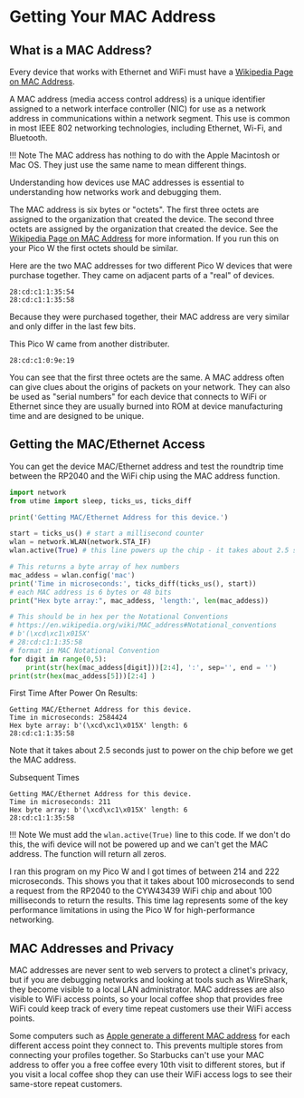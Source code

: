# Getting Your MAC Address

## What is a MAC Address?
Every device that works with Ethernet and WiFi must have a [Wikipedia Page on MAC Address](https://en.wikipedia.org/wiki/MAC_address).

A MAC address (media access control address) is a unique identifier assigned to a network interface controller (NIC) for use as a network address in communications within a network segment. This use is common in most IEEE 802 networking technologies, including Ethernet, Wi-Fi, and Bluetooth.

!!! Note
    The MAC address has nothing to do with the Apple Macintosh or Mac OS.  They just use the same name to mean different things.

Understanding how devices use MAC addresses is essential to understanding how networks work and debugging them.

The MAC address is six bytes or "octets".  The first three octets are assigned to the organization that created the device.  The second three octets are assigned by the organization that created the device.  See the [Wikipedia Page on MAC Address](https://en.wikipedia.org/wiki/MAC_address) for more information.  If you run this on your Pico W the first octets should be similar.

Here are the two MAC addresses for two different Pico W devices that were purchase together.  They came on adjacent parts of a "real" of devices.

```
28:cd:c1:1:35:54
28:cd:c1:1:35:58
```


Because they were purchased together, their MAC address are very similar and only differ in the last few bits. 

This Pico W came from another distributer.

```
28:cd:c1:0:9e:19
```

You can see that the first three octets are the same.  A MAC address often can give clues about the origins of packets on your network.  They can also be used as "serial numbers" for each device that connects to WiFi or Ethernet since they are usually burned into ROM at device manufacturing time and are designed to be unique.

## Getting the MAC/Ethernet Access

You can get the device MAC/Ethernet address and test the roundtrip time between the RP2040 and the WiFi chip using the MAC address function.

```python
import network
from utime import sleep, ticks_us, ticks_diff

print('Getting MAC/Ethernet Address for this device.')

start = ticks_us() # start a millisecond counter
wlan = network.WLAN(network.STA_IF)
wlan.active(True) # this line powers up the chip - it takes about 2.5 seconds

# This returns a byte array of hex numbers
mac_addess = wlan.config('mac')
print('Time in microseconds:', ticks_diff(ticks_us(), start))
# each MAC address is 6 bytes or 48 bits
print("Hex byte array:", mac_addess, 'length:', len(mac_addess))

# This should be in hex per the Notational Conventions
# https://en.wikipedia.org/wiki/MAC_address#Notational_conventions
# b'(\xcd\xc1\x015X'
# 28:cd:c1:1:35:58
# format in MAC Notational Convention
for digit in range(0,5):
    print(str(hex(mac_addess[digit]))[2:4], ':', sep='', end = '')
print(str(hex(mac_addess[5]))[2:4] )
```

First Time After Power On Results:
```
Getting MAC/Ethernet Address for this device.
Time in microseconds: 2584424
Hex byte array: b'(\xcd\xc1\x015X' length: 6
28:cd:c1:1:35:58
```

Note that it takes about 2.5 seconds just to power on the chip before we get the MAC address.

Subsequent Times
```
Getting MAC/Ethernet Address for this device.
Time in microseconds: 211
Hex byte array: b'(\xcd\xc1\x015X' length: 6
28:cd:c1:1:35:58
```

!!! Note
    We must add the ```wlan.active(True)``` line to this code.  If we don't do this, the wifi device will not be powered up and we can't get the MAC address.  The function will return all zeros.


I ran this program on my Pico W and I got times of between 214 and 222 microseconds.  This shows you that it takes about 100 microseconds to send a request from the RP2040 to the CYW43439 WiFi chip and about 100 milliseconds to return the results.  This time lag represents some of the key performance limitations in using the Pico W for high-performance networking.

## MAC Addresses and Privacy

MAC addresses are never sent to web servers to protect a clinet's privacy, but if you are debugging networks and looking at tools such as WireShark, they become visible to a local LAN administrator.  MAC addresses are also visible to WiFi access points, so your local coffee shop that provides free WiFi could keep track of every time repeat customers use their WiFi access points.

Some computers such as [Apple generate a different MAC address](https://support.apple.com/en-us/HT211227) for each different access point they connect to.  This prevents multiple stores from connecting your profiles together.  So Starbucks can't use your MAC address to offer you a free coffee every 10th visit to different stores, but if you visit a local coffee shop they can use their WiFi access logs to see their same-store repeat customers.